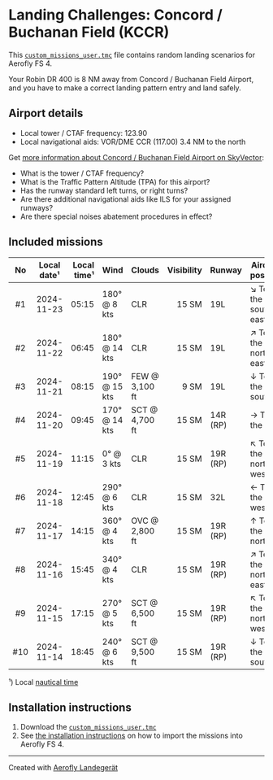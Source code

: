 # Landing Challenges: Concord / Buchanan Field (KCCR)

This [`custom_missions_user.tmc`](missions/custom_missions_user.tmc) file contains random landing scenarios for Aerofly FS 4.

Your Robin DR 400 is 8 NM away from Concord / Buchanan Field Airport, and you have to make a correct landing pattern entry and land safely.

## Airport details

- Local tower / CTAF frequency: 123.90
- Local navigational aids: VOR/DME CCR (117.00) 3.4 NM to the north

Get [more information about Concord / Buchanan Field Airport on SkyVector](https://skyvector.com/airport/KCCR):

- What is the tower / CTAF frequency?
- What is the Traffic Pattern Altitude (TPA) for this airport?
- Has the runway standard left turns, or right turns?
- Are there additional navigational aids like ILS for your assigned runways?
- Are there special noises abatement procedures in effect?

## Included missions

| No  | Local date¹ | Local time¹ | Wind          | Clouds         | Visibility | Runway   | Aircraft position    |
| :-: | ----------- | ----------: | ------------- | -------------- | ---------: | -------- | -------------------- |
| #1  | 2024-11-23  |       05:15 | 180° @ 8 kts  | CLR            |      15 SM | 19L      | ↘ To the south-east |
| #2  | 2024-11-22  |       06:45 | 180° @ 14 kts | CLR            |      15 SM | 19L      | ↗ To the north-east |
| #3  | 2024-11-21  |       08:15 | 190° @ 15 kts | FEW @ 3,100 ft |       9 SM | 19L      | ↓ To the south       |
| #4  | 2024-11-20  |       09:45 | 170° @ 14 kts | SCT @ 4,700 ft |      15 SM | 14R (RP) | → To the east        |
| #5  | 2024-11-19  |       11:15 | 0° @ 3 kts    | CLR            |      15 SM | 19R (RP) | ↖ To the north-west |
| #6  | 2024-11-18  |       12:45 | 290° @ 6 kts  | CLR            |      15 SM | 32L      | ← To the west        |
| #7  | 2024-11-17  |       14:15 | 360° @ 4 kts  | OVC @ 2,800 ft |      15 SM | 19R (RP) | ↑ To the north       |
| #8  | 2024-11-16  |       15:45 | 340° @ 4 kts  | CLR            |      15 SM | 19R (RP) | ↗ To the north-east |
| #9  | 2024-11-15  |       17:15 | 270° @ 5 kts  | SCT @ 6,500 ft |      15 SM | 19R (RP) | ↖ To the north-west |
| #10 | 2024-11-14  |       18:45 | 240° @ 6 kts  | SCT @ 9,500 ft |      15 SM | 19R (RP) | ↓ To the south       |

¹) Local [nautical time](https://en.wikipedia.org/wiki/Nautical_time)

## Installation instructions

1. Download the [`custom_missions_user.tmc`](missions/custom_missions_user.tmc)
2. See [the installation instructions](https://fboes.github.io/aerofly-missions/docs/generic-installation.html) on how to import the missions into Aerofly FS 4.

---

Created with [Aerofly Landegerät](https://github.com/fboes/aerofly-patterns)
